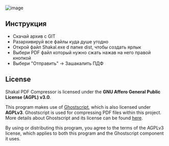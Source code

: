 ![image](https://github.com/user-attachments/assets/2afa5f58-58a2-4fed-9cb8-ff33e0cbd240)

## Инструкция

* Скачай архив с GIT
* Разархивируй все файлы куда душе угодно
* Открой файл Shakal.exe d папке dist, чтобы создать ярлык
* Выбери PDF файл который нужно сжать нажав на него правой кнопкой
* Выбери "Отправить" -> Зашакалить ПДФ

## License

Shakal PDF Compressor is licensed under the **GNU Affero General Public License (AGPL) v3.0**.

This program makes use of [Ghostscript](https://www.ghostscript.com/), which is also licensed under **AGPLv3**. Ghostscript is used for compressing PDF files within this project. More details about Ghostscript and its license can be found [here](https://www.gnu.org/licenses/agpl-3.0.html).

By using or distributing this program, you agree to the terms of the AGPLv3 license, which applies to both this program and the Ghostscript component it uses.
